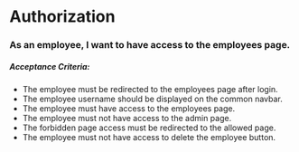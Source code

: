 # Authorization

### As an employee, I want to have access to the employees page.

##### Acceptance Criteria:

- The employee must be redirected to the employees page after login.
- The employee username should be displayed on the common navbar.
- The employee must have access to the employees page.
- The employee must not have access to the admin page.
- The forbidden page access must be redirected to the allowed page.
- The employee must not have access to delete the employee button.